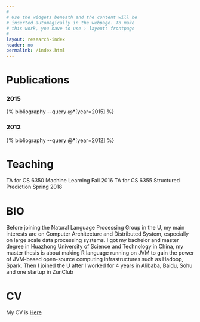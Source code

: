 ```yaml
---
#
# Use the widgets beneath and the content will be
# inserted automagically in the webpage. To make
# this work, you have to use › layout: frontpage
#
layout: research-index
header: no
permalink: /index.html
---
```


# Publications

### 2015

{% bibliography --query @*[year=2015] %}

### 2012

{% bibliography --query @*[year=2012] %}

# Teaching 

TA for CS 6350 Machine Learning Fall 2016
TA for CS 6355 Structured Prediction Spring 2018

# BIO

Before joining the Natural Language Processing Group in the U, my main interests
are on Computer Architecture and Distributed System, especially on large scale
data processing systems. I got my bachelor and master degree in Huazhong
University of Science and Technology in China, my master thesis is about making
R language running on JVM to gain the power of JVM-based open-source computing
infrastructures such as Hadoop, Spark. Then I joined the U after I worked for 4 years 
in Alibaba, Baidu, Sohu and one startup in ZunClub 

# CV

My CV is [Here](http://www.cs.utah.edu/~jcao/public/CV_Jie-Cao.pdf)


